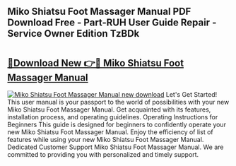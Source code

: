 ## Miko Shiatsu Foot Massager Manual PDF Download Free - Part-RUH User Guide Repair - Service Owner Edition TzBDk

# <h2><a href="http://cf13204.oget.top/?id=Miko+Shiatsu+Foot+Massager+Manual">🔗Download New 👉🔴 Miko Shiatsu Foot Massager Manual</a></h2>

[![Miko Shiatsu Foot Massager Manual new download](https://i.imgur.com/5g1atiW.png)](http://cf13204.oget.top/?id=Miko+Shiatsu+Foot+Massager+Manual)
Let's Get Started! This user manual is your passport to the world of possibilities with your new Miko Shiatsu Foot Massager Manual. Get acquainted with its features, installation process, and operating guidelines. Operating Instructions for Beginners This guide is designed for beginners to confidently operate your new Miko Shiatsu Foot Massager Manual. Enjoy the efficiency of list of features while using your new Miko Shiatsu Foot Massager Manual. Dedicated Customer Support Miko Shiatsu Foot Massager Manual. We are committed to providing you with personalized and timely support.
